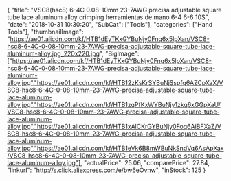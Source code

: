 {
	"title": "VSC8(hsc8) 6-4C 0.08-10mm 23-7AWG precisa adjustable square tube lace aluminum alloy crimping herramientas de mano 6-4 6-6 10S",
	"date": "2018-10-31 10:30:20",
	"SubCat": ["Tools"],
	"categories": ["Hand Tools"],
	"thumbnailImage": "https://ae01.alicdn.com/kf/HTB1dEyTKxGYBuNjy0Fnq6x5lpXan/VSC8-hsc8-6-4C-0-08-10mm-23-7AWG-precisa-adjustable-square-tube-lace-aluminum-alloy.jpg_220x220.jpg",
	"BigImage": ["https://ae01.alicdn.com/kf/HTB1dEyTKxGYBuNjy0Fnq6x5lpXan/VSC8-hsc8-6-4C-0-08-10mm-23-7AWG-precisa-adjustable-square-tube-lace-aluminum-alloy.jpg","https://ae01.alicdn.com/kf/HTB12zKsKrSYBuNjSspfq6AZCpXaX/VSC8-hsc8-6-4C-0-08-10mm-23-7AWG-precisa-adjustable-square-tube-lace-aluminum-alloy.jpg","https://ae01.alicdn.com/kf/HTB1zqPfKxWYBuNjy1zkq6xGGpXaU/VSC8-hsc8-6-4C-0-08-10mm-23-7AWG-precisa-adjustable-square-tube-lace-aluminum-alloy.jpg","https://ae01.alicdn.com/kf/HTB1xAlCKrGYBuNjy0Foq6AiBFXaZ/VSC8-hsc8-6-4C-0-08-10mm-23-7AWG-precisa-adjustable-square-tube-lace-aluminum-alloy.jpg","https://ae01.alicdn.com/kf/HTB1eVk6B8mWBuNkSndVq6AsApXax/VSC8-hsc8-6-4C-0-08-10mm-23-7AWG-precisa-adjustable-square-tube-lace-aluminum-alloy.jpg"],
	"actualPrice": 25.06,
	"comparePrice": 27.84,
	"linkurl": "http://s.click.aliexpress.com/e/bw6eOvnw",
	"inStock": 125
}
